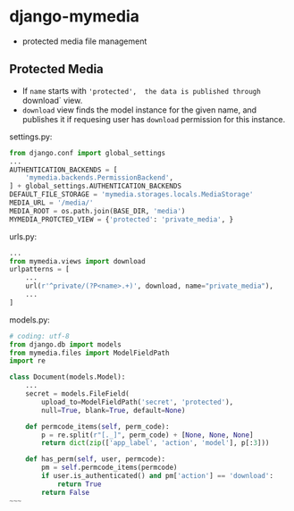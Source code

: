 # django-mymedia

- protected media file management


## Protected Media

- If `name` starts with `'protected',  the data is published through `download` view.
- `download` view finds the model instance for the given name, and publishes it
   if requesing user has  `download` permission for this instance.

settings.py:

~~~py
from django.conf import global_settings
...
AUTHENTICATION_BACKENDS = [
    'mymedia.backends.PermissionBackend',
] + global_settings.AUTHENTICATION_BACKENDS
DEFAULT_FILE_STORAGE = 'mymedia.storages.locals.MediaStorage'
MEDIA_URL = '/media/'
MEDIA_ROOT = os.path.join(BASE_DIR, 'media')
MYMEDIA_PROTCTED_VIEW = {'protected': 'private_media', }
~~~

urls.py:

~~~py
...
from mymedia.views import download
urlpatterns = [
    ...
    url(r'^private/(?P<name>.+)', download, name="private_media"),
    ...
]
~~~

models.py:

~~~~py
# coding: utf-8
from django.db import models
from mymedia.files import ModelFieldPath
import re

class Document(models.Model):
    ...
    secret = models.FileField(
        upload_to=ModelFieldPath('secret', 'protected'),
        null=True, blank=True, default=None)

    def permcode_items(self, perm_code):
        p = re.split(r"[._]", perm_code) + [None, None, None]
        return dict(zip(['app_label', 'action', 'model'], p[:3]))

    def has_perm(self, user, permcode):
        pm = self.permcode_items(permcode)
        if user.is_authenticated() and pm['action'] == 'download':
            return True
        return False        
~~~
